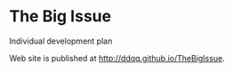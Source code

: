# The Big Issue

Individual development plan

Web site is published at http://ddqq.github.io/TheBigIssue.

　
　
